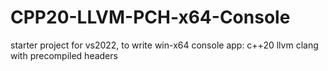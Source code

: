 # CPP20-LLVM-PCH-x64-Console

starter project for vs2022, to write win-x64 console app:
c++20 llvm clang
with precompiled headers
 